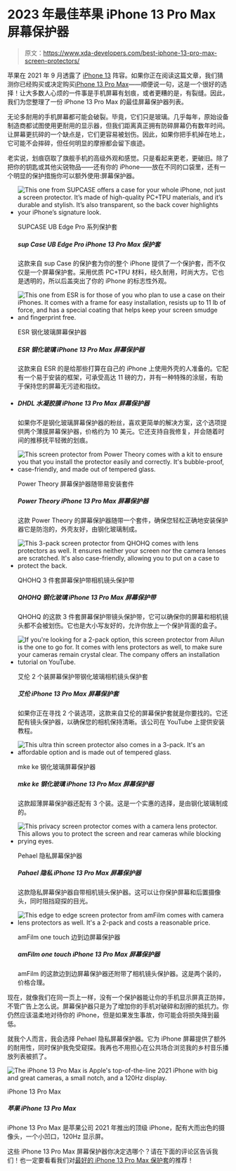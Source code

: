 # 2023 年最佳苹果 iPhone 13 Pro Max 屏幕保护器

> 原文：<https://www.xda-developers.com/best-iphone-13-pro-max-screen-protectors/>

苹果在 2021 年 9 月透露了 [iPhone 13](http://xda-developers.com/iphone-13) 阵容。如果你正在阅读这篇文章，我们猜测你已经购买或决定购买[iPhone 13 Pro Max](https://www.xda-developers.com/apple-iphone-13-pro-max-review/)——顺便说一句，这是一个很好的选择！让大多数人心烦的一件事是手机屏幕有划痕，或者更糟的是，有裂缝。因此，我们为您整理了一份 iPhone 13 Pro Max 的最佳屏幕保护器列表。

无论多耐用的手机屏幕都可能会破裂。毕竟，它们只是玻璃。几乎每年，原始设备制造商都试图使用更耐用的显示器，但我们距离真正拥有防碎屏幕仍有数年时间。让屏幕更抗碎的一个缺点是，它们更容易被划伤。因此，如果你把手机掉在地上，它可能不会摔碎，但任何明显的摩擦都会留下痕迹。

老实说，划痕窃取了旗舰手机的高级外观和感觉。只是看起来更老，更破旧。除了把你的钥匙或其他尖锐物品——还有你的 iPhone——放在不同的口袋里，还有一个明显的保护措施你可以额外使用:屏幕保护器。

*   <picture>![This one from SUPCASE offers a case for your whole iPhone, not just a screen protector. It’s made of high-quality PC+TPU materials, and it’s durable and stylish. It’s also transparent, so the back cover highlights your iPhone’s signature look.](img/b463e1c7fdd71d46f27c06bd1f26d063.png)</picture>

    SUPCASE UB Edge Pro 系列保护套

    ##### sup Case UB Edge Pro iPhone 13 Pro Max 保护套

    这款来自 sup Case 的保护套为你的整个 iPhone 提供了一个保护套，而不仅仅是一个屏幕保护套。采用优质 PC+TPU 材料，经久耐用，时尚大方。它也是透明的，所以后盖突出了你的 iPhone 的标志性外观。

*   <picture>![This one from ESR is for those of you who plan to use a case on their iPhones. It comes with a frame for easy installation, resists up to 11 lb of force, and has a special coating that helps keep your screen smudge and fingerprint free.](img/d854ff02675aec71eeb34be66cd98358.png)</picture>

    ESR 钢化玻璃屏幕保护器

    ##### ESR 钢化玻璃 iPhone 13 Pro Max 屏幕保护器

    这款来自 ESR 的是给那些打算在自己的 iPhone 上使用外壳的人准备的。它配有一个易于安装的框架，可承受高达 11 磅的力，并有一种特殊的涂层，有助于保持您的屏幕无污迹和指纹。

*   ##### DHDL 水凝胶膜 iPhone 13 Pro Max 屏幕保护器

    如果你不是钢化玻璃屏幕保护器的粉丝，喜欢更简单的解决方案，这个选项提供两个薄膜屏幕保护器，价格约为 10 美元。它还支持自我修复，并会随着时间的推移抚平轻微的划痕。

*   <picture>![This screen protector from Power Theory comes with a kit to ensure you that you install the protector easily and correctly. It's bubble-proof, case-friendly, and made out of tempered glass.](img/c74c68af3e78c0eb2d979b112c72a341.png)</picture>

    Power Theory 屏幕保护器随带易安装套件

    ##### Power Theory iPhone 13 Pro Max 屏幕保护器

    这款 Power Theory 的屏幕保护器随带一个套件，确保您轻松正确地安装保护器它是防泡的，外壳友好，由钢化玻璃制成。

*   <picture>![This 3-pack screen protector from QHOHQ comes with lens protectors as well. It ensures neither your screen nor the camera lenses are scratched. It's also case-friendly, allowing you to put on a case to protect the back.](img/71a7c2e410e16c22fee67c8368775cef.png)</picture>

    QHOHQ 3 件套屏幕保护带相机镜头保护带

    ##### QHOHQ 钢化玻璃 iPhone 13 Pro Max 屏幕保护带

    QHOHQ 的这款 3 件套屏幕保护带镜头保护带，它可以确保你的屏幕和相机镜头都不会被划伤。它也是大小写友好的，允许你放上一个保护背面的盒子。

*   <picture>![If you're looking for a 2-pack option, this screen protector from Ailun is the one to go for. It comes with lens protectors as well, to make sure your cameras remain crystal clear. The company offers an installation tutorial on YouTube.](img/3f2436dac8002b545dbd034b8fdf9622.png)</picture>

    艾伦 2 个装屏幕保护带钢化玻璃相机镜头保护套

    ##### 艾伦 iPhone 13 Pro Max 屏幕保护套

    如果你正在寻找 2 个装选项，这款来自艾伦的屏幕保护套就是你要找的。它还配有镜头保护器，以确保您的相机保持清晰。该公司在 YouTube 上提供安装教程。

*   <picture>![This ultra thin screen protector also comes in a 3-pack. It's an affordable option and is made out of tempered glass.](img/2a8db3f1dfd47908f09d3ce340bca020.png)</picture>

    mke ke 钢化玻璃屏幕保护器

    ##### mke ke 钢化玻璃 iPhone 13 Pro Max 屏幕保护器

    这款超薄屏幕保护器还配有 3 个装。这是一个实惠的选择，是由钢化玻璃制成的。

*   <picture>![This privacy screen protector comes with a camera lens protector. This allows you to protect the screen and rear cameras while blocking prying eyes.](img/f3ee7625ee8a908533959a8c9c5d7d22.png)</picture>

    Pehael 隐私屏幕保护器

    ##### Pahael 隐私 iPhone 13 Pro Max 屏幕保护器

    这款隐私屏幕保护器自带相机镜头保护器。这可以让你保护屏幕和后置摄像头，同时阻挡窥探的目光。

*   <picture>![This edge to edge screen protector from amFilm comes with camera lens protectors as well. It's a 2-pack and costs a reasonable price.](img/c5fd3bd9da55c28970c2351ffc7bb3a6.png)</picture>

    amFilm one touch 边到边屏幕保护器

    ##### amFilm one touch iPhone 13 Pro Max 屏幕保护器

    amFilm 的这款边到边屏幕保护器还附带了相机镜头保护器。这是两个装的，价格合理。

现在，就像我们在同一页上一样，没有一个保护器能让你的手机显示屏真正防摔，不管广告上怎么说。屏幕保护器只是为了增加你的手机对破碎和刮擦的抵抗力。你仍然应该温柔地对待你的 iPhone，但是如果发生事故，你可能会将损失降到最低。

就我个人而言，我会选择 Pehael 隐私屏幕保护器。它为 iPhone 屏幕提供了额外的耐用性，同时保护我免受窥探。我再也不用担心在公共场合浏览我的乡村音乐播放列表被抓了。

 <picture>![The iPhone 13 Pro Max is Apple's top-of-the-line 2021 iPhone with big and great cameras, a small notch, and a 120Hz display.](img/c069efd3c489e9796696cff8b1f0a860.png)</picture> 

iPhone 13 Pro Max

##### 苹果 iPhone 13 Pro Max

iPhone 13 Pro Max 是苹果公司 2021 年推出的顶级 iPhone，配有大而出色的摄像头，一个小凹口，120Hz 显示屏。

这些 iPhone 13 Pro Max 屏幕保护器你决定选哪个？请在下面的评论区告诉我们！也一定要看看我们对[最好的 iPhone 13 Pro Max 保护套](https://www.xda-developers.com/best-iphone-13-pro-max-cases/)的推荐！